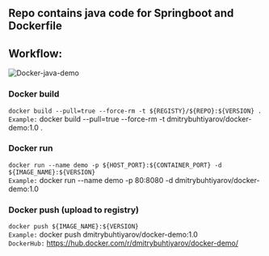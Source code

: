 ## Repo contains java code for Springboot and Dockerfile  

## Workflow:
![Docker-java-demo](https://collabnix.com/wp-content/uploads/2018/03/ci-cd.png)

### Docker build
`docker build --pull=true --force-rm -t ${REGISTY}/${REPO}:${VERSION} .`
<br/>`Example:` docker build --pull=true --force-rm -t dmitrybuhtiyarov/docker-demo:1.0 .

### Docker run
`docker run --name demo -p ${HOST_PORT}:${CONTAINER_PORT} -d ${IMAGE_NAME}:${VERSION}`
<br/>`Example:` docker run --name demo -p 80:8080 -d dmitrybuhtiyarov/docker-demo:1.0

### Docker push (upload to registry)
`docker push ${IMAGE_NAME}:${VERSION}`
<br/>`Example:` docker push dmitrybuhtiyarov/docker-demo:1.0
<br/>`DockerHub:` https://hub.docker.com/r/dmitrybuhtiyarov/docker-demo/ 
